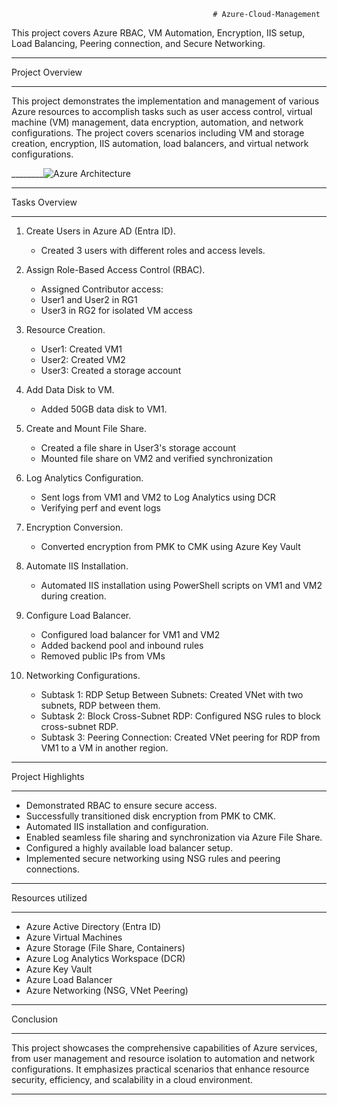                                                  # Azure-Cloud-Management
This project covers Azure RBAC, VM Automation, Encryption, IIS setup, Load Balancing, Peering connection, and Secure Networking.
____________________________________________________________________________________________________________________________

Project Overview
____________________________________________________________________________________________________________________________

This project demonstrates the implementation and management of various Azure resources to accomplish tasks such as user access control, virtual machine (VM) management, data encryption, automation, and network configurations. The project covers scenarios including VM and storage creation, encryption, IIS automation, load balancers, and virtual network configurations.

________![Azure Architecture](https://github.com/user-attachments/assets/8e6829b6-5a7e-413d-97f3-72227ecc4d57)

____________________________________________________________________________________________________________________________

Tasks Overview
____________________________________________________________________________________________________________________________

1. Create Users in Azure AD (Entra ID).
   * Created 3 users with different roles and access levels.

2. Assign Role-Based Access Control (RBAC).
   * Assigned Contributor access:
   * User1 and User2 in RG1
   * User3 in RG2 for isolated VM access

4. Resource Creation.
   * User1: Created VM1
   * User2: Created VM2
   * User3: Created a storage account

5. Add Data Disk to VM.
   * Added 50GB data disk to VM1.

6. Create and Mount File Share.
   *	Created a file share in User3's storage account
   *	Mounted file share on VM2 and verified synchronization

7. Log Analytics Configuration.
   *	Sent logs from VM1 and VM2 to Log Analytics using DCR
   *	Verifying perf and event logs

8. Encryption Conversion.
   * Converted encryption from PMK to CMK using Azure Key Vault

9. Automate IIS Installation.
    * Automated IIS installation using PowerShell scripts on VM1 and VM2 during creation.

11. Configure Load Balancer.
    * Configured load balancer for VM1 and VM2
    * Added backend pool and inbound rules
    * Removed public IPs from VMs

12. Networking Configurations.
    * Subtask 1: RDP Setup Between Subnets: Created VNet with two subnets, RDP between them.
    * Subtask 2: Block Cross-Subnet RDP: Configured NSG rules to block cross-subnet RDP.
    * Subtask 3: Peering Connection: Created VNet peering for RDP from VM1 to a VM in another region.

____________________________________________________________________________________________________________________________

Project Highlights
____________________________________________________________________________________________________________________________

* Demonstrated RBAC to ensure secure access.
* Successfully transitioned disk encryption from PMK to CMK.
* Automated IIS installation and configuration.
* Enabled seamless file sharing and synchronization via Azure File Share.
* Configured a highly available load balancer setup.
* Implemented secure networking using NSG rules and peering connections.
____________________________________________________________________________________________________________________________

Resources utilized
____________________________________________________________________________________________________________________________

* Azure Active Directory (Entra ID)
* Azure Virtual Machines
* Azure Storage (File Share, Containers)
* Azure Log Analytics Workspace (DCR)
* Azure Key Vault
* Azure Load Balancer
* Azure Networking (NSG, VNet Peering)
____________________________________________________________________________________________________________________________

Conclusion
____________________________________________________________________________________________________________________________

This project showcases the comprehensive capabilities of Azure services, from user management and resource isolation to automation and network configurations. It emphasizes practical scenarios that enhance resource security, efficiency, and scalability in a cloud environment.
____________________________________________________________________________________________________________________________
